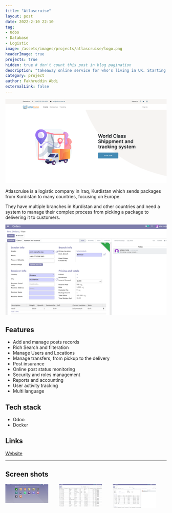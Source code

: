 ```yaml
---
title: "Atlascruise"
layout: post
date: 2022-2-10 22:10
tag: 
- Odoo
- Database
- Logistic
image: /assets/images/projects/atlascruise/logo.png
headerImage: true
projects: true
hidden: true # don't count this post in blog pagination
description: "takeaway online service for who's living in UK. Starting from leeds city"
category: project
author: Fakhruddin Abdi
externalLink: false
---
```


![Screenshot](/assets/images/projects/atlascruise/website.png)

Atlascruise is a logistic company in Iraq, Kurdistan which sends packages from Kurdistan to many countries, focusing on Europe.

They have multiple branches in Kurdistan and other countries and need a system to manage their complex process from picking a package to delivering it to customers.

![Screenshot](/assets/images/projects/atlascruise/new.png)

## Features
 - Add and manage posts records
 - Rich Search and filteration
 - Manage Users and Locations
 - Manage transfers, from pickup to the delivery
 - Post insurance
 - Online post status monitoring
 - Security and roles management
 - Reports and accounting
 - User activity tracking
 - Multi language

## Tech stack

- Odoo
- Docker

## Links
[Website](https://atlascruise.net)

----
## Screen shots
<div style="display: flex; justify-content: space-between">
	<a href="/assets/images/projects/atlascruise/menu.png" width="100" target="_blank">
		<img style="width: 80%" src="/assets/images/projects/atlascruise/menu.png" />
	</a>
	<a href="/assets/images/projects/atlascruise/order.png" width="100" target="_blank">
		<img  style="width: 80%" src="/assets/images/projects/atlascruise/order.png" />
	</a>	
		<a href="/assets/images/projects/atlascruise/transfer.png" width="100" target="_blank">
		<img  style="width: 80%" src="/assets/images/projects/atlascruise/transfer.png" />
	</a>	
</div>
